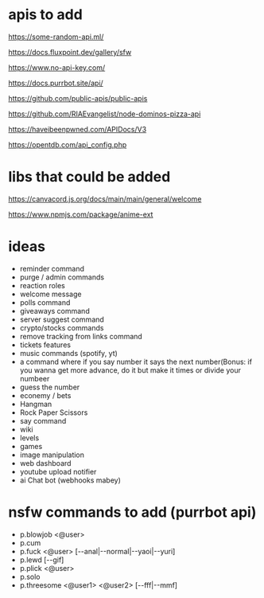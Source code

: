 # apis to add
https://some-random-api.ml/

https://docs.fluxpoint.dev/gallery/sfw

https://www.no-api-key.com/

https://docs.purrbot.site/api/

https://github.com/public-apis/public-apis

https://github.com/RIAEvangelist/node-dominos-pizza-api

https://haveibeenpwned.com/APIDocs/V3

https://opentdb.com/api_config.php


# libs that could be added
https://canvacord.js.org/docs/main/main/general/welcome

https://www.npmjs.com/package/anime-ext


# ideas
- reminder command
- purge / admin commands
- reaction roles
- welcome message
- polls command
- giveaways command
- server suggest command
- crypto/stocks commands
- remove tracking from links command
- tickets features
- music commands (spotify, yt)
- a command where if you say number it says the next number(Bonus: if you wanna get more advance, do it but make it times or divide your numbeer
- guess the number
- econemy / bets
- Hangman
- Rock Paper Scissors
- say command
- wiki
- levels
- games
- image manipulation
- web dashboard
- youtube upload notifier
- ai Chat bot (webhooks mabey)

# nsfw commands to add (purrbot api)
- p.blowjob <@user>
- p.cum
- p.fuck <@user> [--anal|--normal|--yaoi|--yuri]
- p.lewd [--gif]
- p.plick <@user>
- p.solo
- p.threesome <@user1> <@user2> [--fff|--mmf]